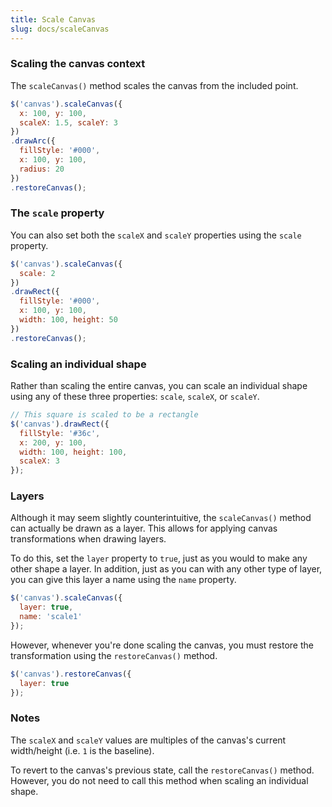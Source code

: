 ```yaml
---
title: Scale Canvas
slug: docs/scaleCanvas
---
```


### Scaling the canvas context

The `scaleCanvas()` method scales the canvas from the included point.

```js
$('canvas').scaleCanvas({
  x: 100, y: 100,
  scaleX: 1.5, scaleY: 3
})
.drawArc({
  fillStyle: '#000',
  x: 100, y: 100,
  radius: 20
})
.restoreCanvas();
```

### The `scale` property

You can also set both the `scaleX` and `scaleY` properties using the `scale` property.

```js
$('canvas').scaleCanvas({
  scale: 2
})
.drawRect({
  fillStyle: '#000',
  x: 100, y: 100,
  width: 100, height: 50
})
.restoreCanvas();
```

### Scaling an individual shape

Rather than scaling the entire canvas, you can scale an individual shape using any of these three properties: `scale`, `scaleX`, or `scaleY`.

```js
// This square is scaled to be a rectangle
$('canvas').drawRect({
  fillStyle: '#36c',
  x: 200, y: 100,
  width: 100, height: 100,
  scaleX: 3
});
```

### Layers

Although it may seem slightly counterintuitive, the `scaleCanvas()` method can actually be drawn as a layer. This allows for applying canvas transformations when drawing layers.

To do this, set the `layer` property to `true`, just as you would to make any other shape a layer. In addition, just as you can with any other type of layer, you can give this layer a name using the `name` property.

```js
$('canvas').scaleCanvas({
  layer: true,
  name: 'scale1'
});
```

However, whenever you're done scaling the canvas, you must restore the transformation using the `restoreCanvas()` method.

```js
$('canvas').restoreCanvas({
  layer: true
});
```

### Notes

The `scaleX` and `scaleY` values are multiples of the canvas's current width/height (i.e. `1` is the baseline).

To revert to the canvas's previous state, call the `restoreCanvas()` method. However, you do not need to call this method when scaling an individual shape.
